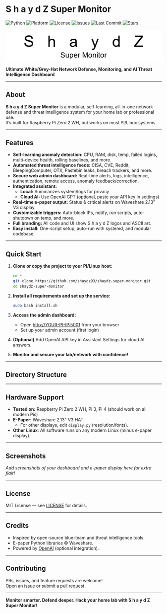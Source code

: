 # S h a y d Z Super Monitor

![Python](https://img.shields.io/badge/python-3.7+-blue?logo=python)
![Platform](https://img.shields.io/badge/Platform-Raspberry%20Pi%20%7C%20Linux-red?logo=raspberry-pi)
![License](https://img.shields.io/github/license/shaydz93/shaydz-super-monitor)
![Issues](https://img.shields.io/github/issues/shaydz93/shaydz-super-monitor)
![Last Commit](https://img.shields.io/github/last-commit/shaydz93/shaydz-super-monitor)
![Stars](https://img.shields.io/github/stars/shaydz93/shaydz-super-monitor?style=social)

![ShaydZ Logo](static/shaydz_logo.png)

**Ultimate White/Grey-Hat Network Defense, Monitoring, and AI Threat Intelligence Dashboard**

---

## About

**S h a y d Z Super Monitor** is a modular, self-learning, all-in-one network defense and threat intelligence system for your home lab or professional use.  
It’s built for Raspberry Pi Zero 2 WH, but works on most Pi/Linux systems.

---

## Features

- **Self-learning anomaly detection:** CPU, RAM, disk, temp, failed logins, multi-device health, rolling baselines, and more.
- **Automated threat intelligence feeds:** CISA, CVE, Reddit, BleepingComputer, OTX, Pastebin leaks, breach trackers, and more.
- **Secure web admin dashboard:** Real-time alerts, logs, intelligence, authentication, remote access, anomaly feedback/correction.
- **Integrated assistant:**  
  - **Local:** Summarizes system/logs for privacy  
  - **Cloud AI:** Use OpenAI GPT (optional, paste your API key in settings)
- **Real-time e-paper output:** Status & critical alerts on Waveshare 2.13" V3 display.
- **Customizable triggers:** Auto-block IPs, notify, run scripts, auto-shutdown on temp, and more.
- **Full branding:** All code and UI show S h a y d Z logos and ASCII art.
- **Easy install:** One-script setup, auto-run with systemd, and modular codebase.

---

## Quick Start

1. **Clone or copy the project to your Pi/Linux host:**

    ```bash
    cd ~
    git clone https://github.com/shaydz93/shaydz-super-monitor.git
    cd shaydz-super-monitor
    ```

2. **Install all requirements and set up the service:**

    ```bash
    sudo bash install.sh
    ```

3. **Access the admin dashboard:**

    - Open [http://YOUR-PI-IP:5001](http://YOUR-PI-IP:5001) from your browser
    - Set up your admin account (first login)

4. **(Optional)** Add OpenAI API key in Assistant Settings for cloud AI answers.

5. **Monitor and secure your lab/network with confidence!**

---

## Directory Structure


---

## Hardware Support

- **Tested on:** Raspberry Pi Zero 2 WH, Pi 3, Pi 4 (should work on all modern Pis)
- **E-Paper:** Waveshare 2.13" V3 HAT  
  - For other displays, edit `display.py` (resolution/fonts).
- **Other Linux**: All software runs on any modern Linux (minus e-paper display).

---

## Screenshots

*Add screenshots of your dashboard and e-paper display here for extra flair!*

---

## License

MIT License — see [LICENSE](LICENSE) for details.

---

## Credits

- Inspired by open-source blue-team and threat intelligence tools.
- E-paper Python libraries © Waveshare.
- Powered by [OpenAI](https://platform.openai.com/) (optional integration).

---

## Contributing

PRs, issues, and feature requests are welcome!  
Open an [issue](https://github.com/shaydz93/shaydz-super-monitor/issues) or submit a pull request.

---

**Monitor smarter. Defend deeper. Hack your home lab with S h a y d Z Super Monitor!**
